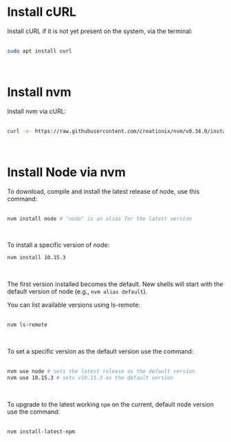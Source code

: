 <!-- TITLE: Install Node.js -->
<!-- SUBTITLE: ...on Linux Ubuntu 18.04 LTS using Node Version Manager (NVM) -->

# Install cURL
Install cURL if it is not yet present on the system, via the terminal:<br><br>

```bash
sudo apt install curl
```
<br>

# Install nvm
Install nvm via cURL:<br><br>

```bash
curl -o- https://raw.githubusercontent.com/creationix/nvm/v0.34.0/install.sh | bash
```
<br>

# Install Node via nvm
To download, compile and install the latest release of node, use this command:<br><br>

```bash
nvm install node # "node" is an alias for the latest version
```
<br>

To install a specific version of node:

```bash
nvm install 10.15.3
```
<br>

The first version installed becomes the default. New shells will start with the default version of node (e.g., ```nvm alias default```).

You can list available versions using ls-remote:<br><br>

```bash
nvm ls-remote
```
<br>

To set a specific version as the default version use the command:<br><br>

```bash
nvm use node # sets the latest release as the default version
nvm use 10.15.3 # sets v10.15.3 as the default version
```
<br>

To upgrade to the latest working `npm` on the current, default node version use the command:<br><br>

```bash
nvm install-latest-npm
```
<br>
